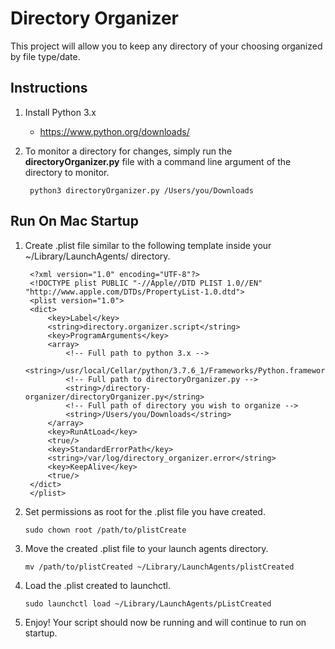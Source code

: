 # Directory Organizer

This project will allow you to keep any directory of your choosing organized by file type/date.

## Instructions

1. Install Python 3.x
    * https://www.python.org/downloads/

2. To monitor a directory for changes, simply run the **directoryOrganizer.py** file with a command line argument of the directory to monitor.

        python3 directoryOrganizer.py /Users/you/Downloads
        
## Run On Mac Startup

1. Create .plist file similar to the following template inside your ~/Library/LaunchAgents/ directory.

        <?xml version="1.0" encoding="UTF-8"?>
        <!DOCTYPE plist PUBLIC "-//Apple//DTD PLIST 1.0//EN" "http://www.apple.com/DTDs/PropertyList-1.0.dtd">
        <plist version="1.0">
        <dict>
            <key>Label</key>
            <string>directory.organizer.script</string>
            <key>ProgramArguments</key>
            <array>
                <!-- Full path to python 3.x -->
                <string>/usr/local/Cellar/python/3.7.6_1/Frameworks/Python.framework/Versions/3.7/bin/python3.7</string>
                <!-- Full path to directoryOrganizer.py -->
                <string>/directory-organizer/directoryOrganizer.py</string>
                <!-- Full path of directory you wish to organize -->
                <string>/Users/you/Downloads</string>
            </array>
            <key>RunAtLoad</key>
            <true/>
            <key>StandardErrorPath</key>
            <string>/var/log/directory_organizer.error</string>
            <key>KeepAlive</key>
            <true/>
        </dict>
        </plist>
        
2. Set permissions as root for the .plist file you have created.

       sudo chown root /path/to/plistCreate
3. Move the created .plist file to your launch agents directory.

       mv /path/to/plistCreated ~/Library/LaunchAgents/plistCreated
4. Load the .plist created to launchctl.

       sudo launchctl load ~/Library/LaunchAgents/pListCreated
5. Enjoy! Your script should now be running and will continue to run on startup.